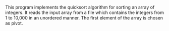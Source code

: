 This program implements the quicksort algorithm for sorting an array of integers. It reads the input array from a file which contains the integers from 1 to 10,000 in an unordered manner. The first element of the array is chosen as pivot.